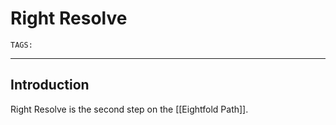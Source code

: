 # Right Resolve
`TAGS:` 

---
## Introduction 
Right Resolve is the second step on the [[Eightfold Path]].
